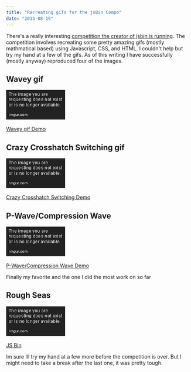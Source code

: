 ```yaml
---
title: "Recreating gifs for the jsBin Compo"
date: "2013-08-19"
---
```


There's a really interesting [competition the creator of jsbin is running](http://remysharp.com/2013/08/14/jsbin-5th-birthday/). The competition involves recreating some pretty amazing gifs (mostly mathmatical based) using Javascript, CSS, and HTML. I couldn't help but try my hand at a few of the gifs. As of this writing I have successfully (mostly anyway) reproduced four of the images.

## Wavey gif

![](images/S1TWW4v.gif)

[Wavey gif Demo](http://jsbin.com/otusog/2/)

## Crazy Crosshatch Switching gif

![](images/rTtr4fE.gif)

[Crazy Crosshatch Switching Demo](http://jsbin.com/akorem/5/)

## P-Wave/Compression Wave

![](images/uiaAeb7.gif)

[P-Wave/Compression Wave Demo](http://jsbin.com/ojiwex/2/)

Finally my favorite and the one I did the most work on so far

## Rough Seas

![](images/9uGXXpb.gif)

[JS Bin](http://jsbin.com/oFoZaJe/1/embed?live)
<script type="text/javascript" src="http://static.jsbin.com/js/embed.js"></script>

Im sure Ill try my hand at a few more before the competition is over. But I might need to take a break after the last one, it was pretty tough.
